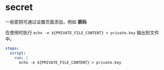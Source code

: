 # secret

一些密钥可通过设置页面添加，例如 **密码**

在使用时执行 `echo -e ${PRIVATE_FILE_CONTENT} > private.key` 输出到文件中。

```yaml
steps:
  script:
    run: |
      echo -e ${PRIVATE_FILE_CONTENT} > private.key
```
